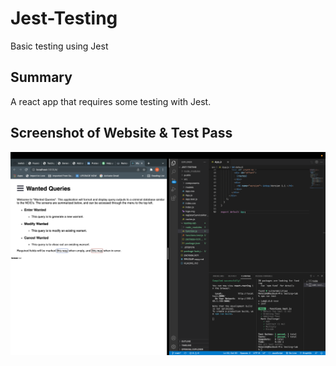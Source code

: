 # Jest-Testing
Basic testing using Jest 

## Summary 
A react app that requires some testing with Jest. 

## Screenshot of Website & Test Pass
![Screenshot](./src/img.png)

